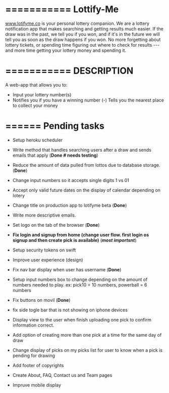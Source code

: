 
===========
Lottify-Me
===========

www.lotifyme.co is your personal lottery companion.   We are a lottery notification app that makes searching and getting results much easier. If the draw was in the past, we tell you if you won, and if it's in the future we will tell you as soon as the draw happens if you won.  No more forgetting about lottery tickets, or spending time figuring out where to check for results --- and more time getting your lottery money and spending it.

===========
DESCRIPTION
===========

A web-app that allows you to:

 -  Input your lottery number(s)
 -  Notifies you if you have a winning number
(-) Tells you the nearest place to collect your money

======
Pending tasks
======

 -  Setup heroku scheduler

 -  Write method that handles searching users after a draw and sends emails that apply (**Done # needs testing**)

 -  Reduce the amount of data pulled from lottos due to database storage. (**Done**)

 -  Change input numbers so it accepts single digits 1 vs 01

 -  Accept only valid future dates on the display of calendar depending on lotery

 -  Change title on production app to lotifyme beta (**Done**)

 -  Write more descriptive emails.

 -  Set logo on the tab of the browser (**Done**)

 -  **Fix login and signup from home (change user flow. first login os signup and then create pick is available)** (***most importsnt***)

 -  Setup security tokens on swift

 -  Improve user experience (design)

 -  Fix nav bar display when user has username (**Done**)

 -  Setup input numbers box to change depending on the amount of numbers needed to play. ex: pick10 = 10 numbers, powerball = 6 numbers
 
 -  Fix buttons on movil (**Done**)
 
 - fix side togle bar that is not showing on iphone devices  
 
 - Display view to the user when finish uploading one pick to confirm information correct.
 
 - Add option of creating more than one pick at a time for the same day of draw
 
 - Change display of picks on my picks list for user to know when a pick is pending for drawing
 
 - Add footer of copyrights
 
 - Create About, FAQ, Contact us and Team pages 
 
 - Impruve mobile display
